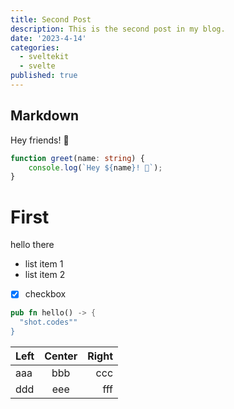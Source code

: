 ```yaml
---
title: Second Post
description: This is the second post in my blog.
date: '2023-4-14'
categories:
  - sveltekit
  - svelte
published: true
---
```


## Markdown

Hey friends! 👋

```ts
function greet(name: string) {
	console.log(`Hey ${name}! 👋`);
}
```

# First

hello there

- list item 1
- list item 2

- [x] checkbox

```rust
pub fn hello() -> {
  "shot.codes""
}
```

| Left | Center | Right |
| :--- | :----: | ----: |
| aaa  |  bbb   |   ccc |
| ddd  |  eee   |   fff |
